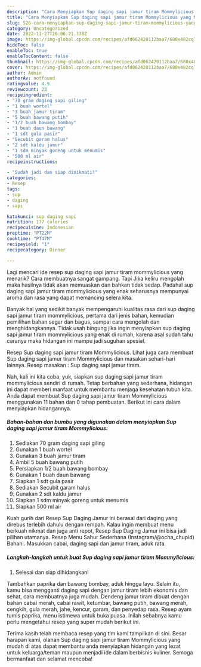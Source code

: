 ```yaml
---
description: "Cara Menyiapkan Sup daging sapi jamur tiram Mommylicious yang Menggugah Selera, Buat Buka Puasa Bikin Ngiler"
title: "Cara Menyiapkan Sup daging sapi jamur tiram Mommylicious yang Menggugah Selera, Buat Buka Puasa Bikin Ngiler"
slug: 526-cara-menyiapkan-sup-daging-sapi-jamur-tiram-mommylicious-yang-menggugah-selera-buat-buka-puasa-bikin-ngiler
category: Uncategorized
date: 2022-11-27T20:06:21.138Z
image: https://img-global.cpcdn.com/recipes/afd062420112baa7/680x482cq70/sup-daging-sapi-jamur-tiram-mommylicious-foto-resep-utama.jpg
hideToc: false
enableToc: true
enableTocContent: false
thumbnail: https://img-global.cpcdn.com/recipes/afd062420112baa7/680x482cq70/sup-daging-sapi-jamur-tiram-mommylicious-foto-resep-utama.jpg
cover: https://img-global.cpcdn.com/recipes/afd062420112baa7/680x482cq70/sup-daging-sapi-jamur-tiram-mommylicious-foto-resep-utama.jpg
author: Admin
authorAv: notfound
ratingvalue: 4.9
reviewcount: 23
recipeingredient:
- "70 gram daging sapi giling"
- "1 buah wortel"
- "3 buah jamur tiram"
- "5 buah bawang putih"
- "1/2 buah bawang bombay"
- "1 buah daun bawang"
- "1 sdt gula pasir"
- "Secubit garam halus"
- "2 sdt kaldu jamur"
- "1 sdm minyak goreng untuk menumis"
- "500 ml air"
recipeinstructions:

- "Sudah jadi dan siap dinikmati!"
categories:
- Resep
tags:
- sup
- daging
- sapi

katakunci: sup daging sapi 
nutrition: 177 calories
recipecuisine: Indonesian
preptime: "PT22M"
cooktime: "PT47M"
recipeyield: "1"
recipecategory: Dinner

---
```



Lagi mencari ide resep sup daging sapi jamur tiram mommylicious yang menarik? Cara membuatnya sangat gampang. Tapi Jika keliru mengolah maka hasilnya tidak akan memuaskan dan bahkan tidak sedap. Padahal sup daging sapi jamur tiram mommylicious yang enak seharusnya mempunyai aroma dan rasa yang dapat memancing selera kita.


Banyak hal yang sedikit banyak mempengaruhi kualitas rasa dari sup daging sapi jamur tiram mommylicious, pertama dari jenis bahan, kemudian pemilihan bahan segar dan bagus, sampai cara mengolah dan menghidangkannya. Tidak usah bingung jika ingin menyiapkan sup daging sapi jamur tiram mommylicious yang enak di rumah, karena asal sudah tahu caranya maka hidangan ini mampu jadi suguhan spesial.

Resep Sup daging sapi jamur tiram Mommylicious. Lihat juga cara membuat Sup daging sapi jamur tiram Mommylicious dan masakan sehari-hari lainnya. Resep masakan : Sup daging sapi jamur tiram.


Nah, kali ini kita coba, yuk, siapkan sup daging sapi jamur tiram mommylicious sendiri di rumah. Tetap berbahan yang sederhana, hidangan ini dapat memberi manfaat untuk membantu menjaga kesehatan tubuh kita. Anda dapat membuat Sup daging sapi jamur tiram Mommylicious menggunakan 11 bahan dan 0 tahap pembuatan. Berikut ini cara dalam menyiapkan hidangannya.

<!--inarticleads1-->

##### Bahan-bahan dan bumbu yang digunakan dalam menyiapkan Sup daging sapi jamur tiram Mommylicious:

1. Sediakan 70 gram daging sapi giling
1. Gunakan 1 buah wortel
1. Gunakan 3 buah jamur tiram
1. Ambil 5 buah bawang putih
1. Persiapkan 1/2 buah bawang bombay
1. Gunakan 1 buah daun bawang
1. Siapkan 1 sdt gula pasir
1. Sediakan Secubit garam halus
1. Gunakan 2 sdt kaldu jamur
1. Siapkan 1 sdm minyak goreng untuk menumis
1. Siapkan 500 ml air


Kuah gurih dari Resep Sup Daging Jamur ini berasal dari daging yang direbus terlebih dahulu dengan rempah. Kalau ingin membuat menu berkuah nikmat dan juga anti repot, Resep Sup Daging Jamur ini bisa jadi pilihan utamanya. Resep Menu Sahur Sederhana (Instagram/@ocha_chupid) Bahan:. Masukkan cabai, daging sapi dan jamur tiram, aduk rata. 

<!--inarticleads2-->

##### Langkah-langkah untuk buat Sup daging sapi jamur tiram Mommylicious:


1. Selesai dan siap dihidangkan!

Tambahkan paprika dan bawang bombay, aduk hingga layu. Selain itu, kamu bisa mengganti daging sapi dengan jamur tiram lebih ekonomis dan sehat, cara membuatnya juga mudah. Dendeng jamur tiram dibuat dengan bahan cabai merah, cabai rawit, ketumbar, bawang putih, bawang merah, cengkih, gula merah, jahe, kencur, garam, dan penyedap rasa. Resep ayam tumis paprika, menu istimewa untuk buka puasa. Inilah sebabnya kamu perlu mengetahui resep yang super mudah berikut ini. 

Terima kasih telah membaca resep yang tim kami tampilkan di sini. Besar harapan kami, olahan Sup daging sapi jamur tiram Mommylicious yang mudah di atas dapat membantu anda menyiapkan hidangan yang lezat untuk keluarga/teman maupun menjadi ide dalam berbisnis kuliner. Semoga bermanfaat dan selamat mencoba!
